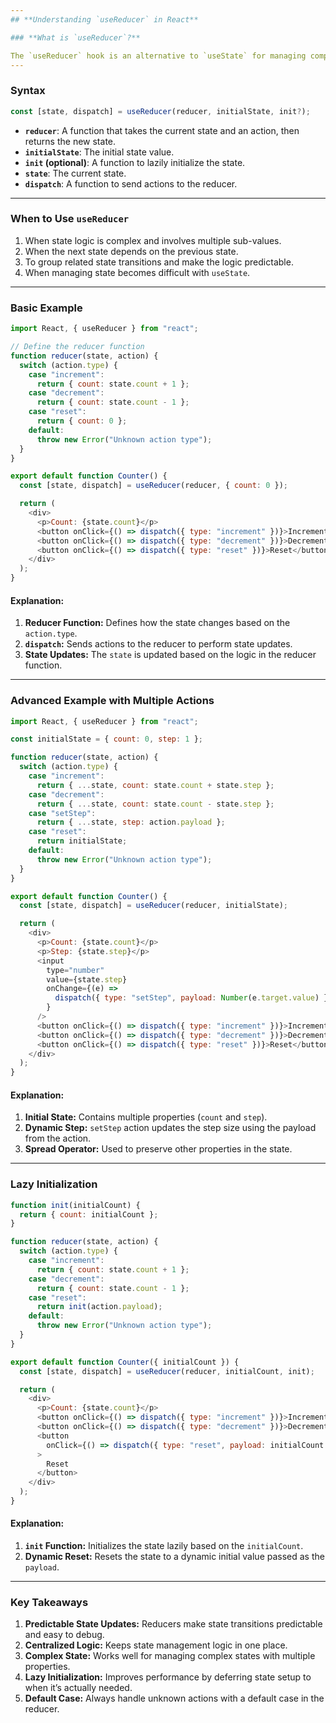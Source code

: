 ```yaml
---
## **Understanding `useReducer` in React**

### **What is `useReducer`?**

The `useReducer` hook is an alternative to `useState` for managing complex state logic in functional components. It provides a predictable way to handle state transitions based on actions, following a reducer pattern commonly used in libraries like Redux.
---
```


### **Syntax**

```javascript
const [state, dispatch] = useReducer(reducer, initialState, init?);
```

- **`reducer`**: A function that takes the current state and an action, then returns the new state.
- **`initialState`**: The initial state value.
- **`init` (optional)**: A function to lazily initialize the state.
- **`state`**: The current state.
- **`dispatch`**: A function to send actions to the reducer.

---

### **When to Use `useReducer`**

1. When state logic is complex and involves multiple sub-values.
2. When the next state depends on the previous state.
3. To group related state transitions and make the logic predictable.
4. When managing state becomes difficult with `useState`.

---

### **Basic Example**

```javascript
import React, { useReducer } from "react";

// Define the reducer function
function reducer(state, action) {
  switch (action.type) {
    case "increment":
      return { count: state.count + 1 };
    case "decrement":
      return { count: state.count - 1 };
    case "reset":
      return { count: 0 };
    default:
      throw new Error("Unknown action type");
  }
}

export default function Counter() {
  const [state, dispatch] = useReducer(reducer, { count: 0 });

  return (
    <div>
      <p>Count: {state.count}</p>
      <button onClick={() => dispatch({ type: "increment" })}>Increment</button>
      <button onClick={() => dispatch({ type: "decrement" })}>Decrement</button>
      <button onClick={() => dispatch({ type: "reset" })}>Reset</button>
    </div>
  );
}
```

#### **Explanation:**

1. **Reducer Function:** Defines how the state changes based on the `action.type`.
2. **`dispatch`:** Sends actions to the reducer to perform state updates.
3. **State Updates:** The `state` is updated based on the logic in the reducer function.

---

### **Advanced Example with Multiple Actions**

```javascript
import React, { useReducer } from "react";

const initialState = { count: 0, step: 1 };

function reducer(state, action) {
  switch (action.type) {
    case "increment":
      return { ...state, count: state.count + state.step };
    case "decrement":
      return { ...state, count: state.count - state.step };
    case "setStep":
      return { ...state, step: action.payload };
    case "reset":
      return initialState;
    default:
      throw new Error("Unknown action type");
  }
}

export default function Counter() {
  const [state, dispatch] = useReducer(reducer, initialState);

  return (
    <div>
      <p>Count: {state.count}</p>
      <p>Step: {state.step}</p>
      <input
        type="number"
        value={state.step}
        onChange={(e) =>
          dispatch({ type: "setStep", payload: Number(e.target.value) })
        }
      />
      <button onClick={() => dispatch({ type: "increment" })}>Increment</button>
      <button onClick={() => dispatch({ type: "decrement" })}>Decrement</button>
      <button onClick={() => dispatch({ type: "reset" })}>Reset</button>
    </div>
  );
}
```

#### **Explanation:**

1. **Initial State:** Contains multiple properties (`count` and `step`).
2. **Dynamic Step:** `setStep` action updates the step size using the payload from the action.
3. **Spread Operator:** Used to preserve other properties in the state.

---

### **Lazy Initialization**

```javascript
function init(initialCount) {
  return { count: initialCount };
}

function reducer(state, action) {
  switch (action.type) {
    case "increment":
      return { count: state.count + 1 };
    case "decrement":
      return { count: state.count - 1 };
    case "reset":
      return init(action.payload);
    default:
      throw new Error("Unknown action type");
  }
}

export default function Counter({ initialCount }) {
  const [state, dispatch] = useReducer(reducer, initialCount, init);

  return (
    <div>
      <p>Count: {state.count}</p>
      <button onClick={() => dispatch({ type: "increment" })}>Increment</button>
      <button onClick={() => dispatch({ type: "decrement" })}>Decrement</button>
      <button
        onClick={() => dispatch({ type: "reset", payload: initialCount })}
      >
        Reset
      </button>
    </div>
  );
}
```

#### **Explanation:**

1. **`init` Function:** Initializes the state lazily based on the `initialCount`.
2. **Dynamic Reset:** Resets the state to a dynamic initial value passed as the `payload`.

---

### **Key Takeaways**

1. **Predictable State Updates:** Reducers make state transitions predictable and easy to debug.
2. **Centralized Logic:** Keeps state management logic in one place.
3. **Complex State:** Works well for managing complex states with multiple properties.
4. **Lazy Initialization:** Improves performance by deferring state setup to when it’s actually needed.
5. **Default Case:** Always handle unknown actions with a default case in the reducer.
